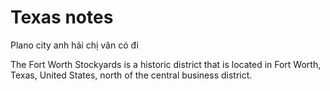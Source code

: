 # Texas notes

Plano city anh hải chị vân có đi

The Fort Worth Stockyards is a historic district that is located in Fort Worth, Texas, United States, north of the central business district. 